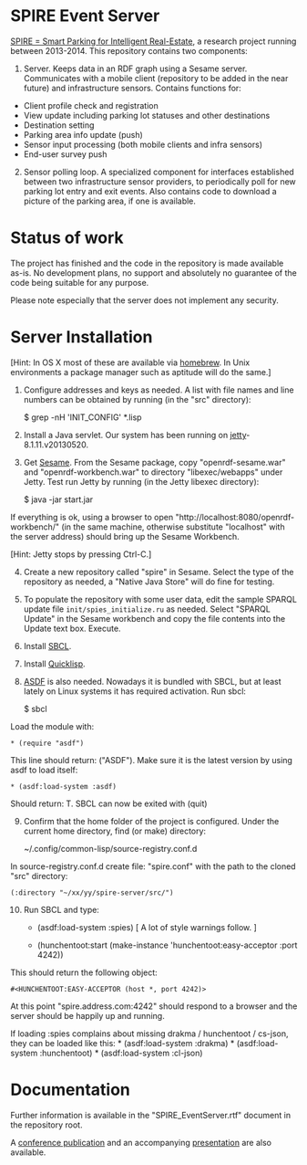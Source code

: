 # SPIRE Event Server

[SPIRE = Smart Parking for Intelligent Real-Estate](https://www.hiit.fi/spire), a research project
running between 2013-2014. This repository contains two components:

1) Server. Keeps data in an RDF graph using a Sesame
server. Communicates with a mobile client (repository to be added in
the near future) and infrastructure sensors. Contains functions for:
* Client profile check and registration
* View update including parking lot statuses and other destinations
* Destination setting
* Parking area info update (push)
* Sensor input processing (both mobile clients and infra sensors)
* End-user survey push

2) Sensor polling loop. A specialized component for interfaces
established between two infrastructure sensor providers, to
periodically poll for new parking lot entry and exit events. Also
contains code to download a picture of the parking area, if one is available.

# Status of work

The project has finished and the code in the repository is made
available as-is. No development plans, no support and absolutely no
guarantee of the code being suitable for any purpose.

Please note especially that the server does not implement any security.

# Server Installation

[Hint: In OS X most of these are available via [homebrew](http://brew.sh/). In Unix environments a package manager such as aptitude will do the same.]

1) Configure addresses and keys as needed. A list with file names and line numbers can be obtained by running (in the "src" directory):

    $ grep -nH 'INIT_CONFIG' *.lisp

2) Install a Java servlet. Our system has been running on [jetty](http://eclipse.org/jetty/)-8.1.11.v20130520.

3) Get [Sesame](http://rdf4j.org/). From the Sesame package, copy "openrdf-sesame.war" and "openrdf-workbench.war" to directory "libexec/webapps" under Jetty. Test run Jetty by running (in the Jetty libexec directory):

    $ java -jar start.jar

If everything is ok, using a browser to open "http://localhost:8080/openrdf-workbench/" (in the same machine, otherwise substitute "localhost" with the server address) should bring up the Sesame Workbench.

[Hint: Jetty stops by pressing Ctrl-C.]

4) Create a new repository called "spire" in Sesame. Select the type
of the repository as needed, a "Native Java Store" will do fine for testing.

5) To populate the repository with some user data, edit the sample
SPARQL update file `init/spies_initialize.ru` as needed. Select
"SPARQL Update" in the Sesame workbench and copy the file contents
into the Update text box. Execute.

6) Install [SBCL](http://www.sbcl.org/).

7) Install [Quicklisp](https://www.quicklisp.org/beta/).

8) [ASDF](https://common-lisp.net/project/asdf/) is also needed. Nowadays it is bundled with SBCL, but at least
lately on Linux systems it has required activation. Run sbcl:

    $ sbcl

Load the module with:

    * (require "asdf")

This line should return: ("ASDF"). Make sure it is the latest version by using asdf to load itself:

    * (asdf:load-system :asdf)

Should return: T. SBCL can now be exited with (quit)

9) Confirm that the home folder of the project is configured. Under
the current home directory, find (or make) directory:

    ~/.config/common-lisp/source-registry.conf.d

In source-registry.conf.d create file: "spire.conf" with the path to the cloned "src" directory:

    (:directory "~/xx/yy/spire-server/src/")

10) Run SBCL and type:

    * (asdf:load-system :spies)
[ A lot of style warnings follow. ]

    * (hunchentoot:start (make-instance 'hunchentoot:easy-acceptor :port 4242)) 

This should return the following object:

    #<HUNCHENTOOT:EASY-ACCEPTOR (host *, port 4242)>

At this point "spire.address.com:4242" should respond to a browser and the server should be happily up and running.

If loading :spies complains about missing drakma / hunchentoot / cs-json, they can be loaded like this:
    * (asdf:load-system :drakma)
    * (asdf:load-system :hunchentoot)
    * (asdf:load-system :cl-json)

# Documentation

Further information is available in the "SPIRE_EventServer.rtf"
document in the repository root.

A
[conference publication](http://www.cs.hut.fi/~mjrinne/papers/its-europe2014/Mobile%20crowdsensing%20of%20parking%20space%20using%20geofencing%20and%20activity%20recognition%20-%20ITSEur2014.pdf)
and an accompanying
[presentation](http://www.cs.hut.fi/~mjrinne/papers/its-europe2014/Presentation%20-%20Mobile%20crowdsensing%20of%20parking%20space%20using%20geofencing%20and%20activity%20recognition%20-%20ITSEur2014.pdf)
are also available.
